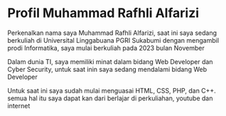 # **Profil Muhammad Rafhli Alfarizi**

Perkenalkan nama saya Muhammad Rafhli Alfarizi, saat ini saya sedang berkuliah di Universital Linggabuana PGRI Sukabumi dengan mengambil prodi Informatika, saya mulai berkuliah pada 2023 bulan November

Dalam dunia TI, saya memiliki minat dalam bidang Web Developer dan Cyber Security, untuk saat inin saya sedang mendalami bidang Web Developer

Untuk saat ini saya sudah mulai menguasai HTML, CSS, PHP, dan C++. semua hal itu saya dapat kan dari berlajar di perkuliahan, youtube dan internet

<!---
- 💞️ I’m looking to collaborate on ...
- 📫 How to reach me ...
- 😄 Pronouns: ...
- ⚡ Fun fact: ...

MuhammadRafhliAlfarizi/MuhammadRafhliAlfarizi is a ✨ special ✨ repository because its `README.md` (this file) appears on your GitHub profile.
You can click the Preview link to take a look at your changes.
--->
